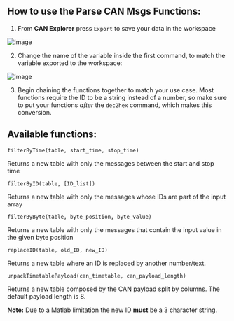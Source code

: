 ## How to use the Parse CAN Msgs Functions:

1. From **CAN Explorer** press `Export` to save your data in the workspace

![image](https://user-images.githubusercontent.com/31577366/178956268-15087142-e85c-4156-9a66-34ce084e388c.png)

2. Change the name of the variable inside the first command, to match the variable exported to the workspace:

![image](https://user-images.githubusercontent.com/31577366/178956707-f0cd7ecc-47b2-4c6e-8b52-84a2f9fa95f8.png)

3. Begin chaining the functions together to match your use case. Most functions require the ID to be a string instead of a number, so make sure to put your functions _after_ the `dec2hex` command, which makes this conversion.

## Available functions:

`filterByTime(table, start_time, stop_time)`

Returns a new table with only the messages between the start and stop time

`filterByID(table, [ID_list])`

Returns a new table with only the messages whose IDs are part of the input array

`filterByByte(table, byte_position, byte_value)`

Returns a new table with only the messages that contain the input value in the given byte position

`replaceID(table, old_ID, new_ID)`

Returns a new table where an ID is replaced by another number/text.

`unpackTimetablePayload(can_timetable, can_payload_length)`

Returns a new table composed by the CAN payload split by columns. The default payload length is 8.

**Note:** Due to a Matlab limitation the new ID **must** be a 3 character string. 